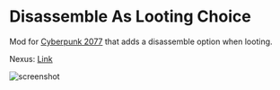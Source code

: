 # Disassemble As Looting Choice

Mod for [Cyberpunk 2077] that adds a disassemble option when looting.

Nexus: [Link](https://www.nexusmods.com/cyberpunk2077/mods/4648)

![screenshot](https://staticdelivery.nexusmods.com/mods/3333/images/4648/4648-1655270921-1681555691.jpeg)

[Cyberpunk 2077]: https://www.cyberpunk.net/